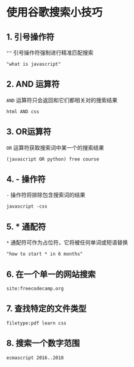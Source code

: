 # 使用谷歌搜索小技巧

## 1. 引号操作符

`""` 引号操作符强制进行精准匹配搜索

```
"what is javascript"
```

## 2. AND 运算符

`AND`  运算符只会返回和它们都相关对的搜索结果

```
html AND css
```

## 3. OR运算符

`OR` 运算符获取搜索词中某一个的搜索结果

```
(javascript OR python) free course
```

## 4. - 操作符

`-` 操作符将排除包含搜索词的结果

```
javascript -css
```

## 5. * 通配符

`*` 通配符可作为占位符，它将被任何单词或短语替换

```
"how to start * in 6 months"
```

## 6. 在一个单一的网站搜索

```
site:freecodecamp.org
```

## 7. 查找特定的文件类型

```
filetype:pdf learn css
```

## 8. 搜索一个数字范围

```
ecmascript 2016..2018
```
